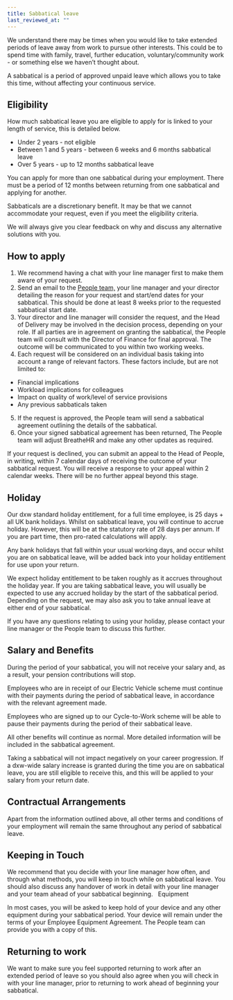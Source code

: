 ```yaml
---
title: Sabbatical leave
last_reviewed_at: ""
---
```

We understand there may be times when you would like to take extended periods of leave away from work to pursue other interests. This could be to spend time with family, travel, further education, voluntary/community work - or something else we haven’t thought about. 

A sabbatical is a period of approved unpaid leave which allows you to take this time, without affecting your continuous service. 

## **Eligibility**

How much sabbatical leave you are eligible to apply for is linked to your length of service, this is detailed below.

* Under 2 years - not eligible
* Between 1 and 5 years - between 6 weeks and 6 months sabbatical leave
* Over 5 years - up to 12 months sabbatical leave

You can apply for more than one sabbatical during your employment. There must be a period of 12 months between returning from one sabbatical and applying for another.

Sabbaticals are a discretionary benefit. It may be that we cannot accommodate your request, even if you meet the eligibility criteria.

We will always give you clear feedback on why and discuss any alternative solutions with you. 



## **How to apply**

1. We recommend having a chat with your line manager first to make them aware of your request.
2. Send an email to the [People team,](mailto:peopleteam@dxw.com) your line manager and your director detailing the reason for your request and start/end dates for your sabbatical. This should be done at least 8 weeks prior to the requested sabbatical start date. 
3. Your director and line manager will consider the request, and the Head of Delivery may be involved in the decision process, depending on your role. If all parties are in agreement on granting the sabbatical, the People team will consult with the Director of Finance for final approval. The outcome will be communicated to you within two working weeks.
4. Each request will be considered on an individual basis taking into account a range of relevant factors. These factors include, but are not limited to: 

* Financial implications 
* Workload implications for colleagues
* Impact on quality of work/level of service provisions 
* Any previous sabbaticals taken

5. If the request is approved, the People team will send a sabbatical agreement outlining the details of the sabbatical.
6. Once your signed sabbatical agreement has been returned, The People team will adjust BreatheHR and make any other updates as required. 

If your request is declined, you can submit an appeal to the Head of People, in writing, within 7 calendar days of receiving the outcome of your sabbatical request. You will receive a response to your appeal within 2 calendar weeks. There will be no further appeal beyond this stage.



## **Holiday**

Our dxw standard holiday entitlement, for a full time employee, is 25 days + all UK bank holidays. Whilst on sabbatical leave, you will continue to accrue holiday. However, this will be at the statutory rate of 28 days per annum. If you are part time, then pro-rated calculations will apply. 

Any bank holidays that fall within your usual working days, and occur whilst you are on sabbatical leave, will be added back into your holiday entitlement for use upon your return.

We expect holiday entitlement to be taken roughly as it accrues throughout the holiday year. If you are taking sabbatical leave, you will usually be expected to use any accrued holiday by the start of the sabbatical period. Depending on the request, we may also ask you to take annual leave at either end of your sabbatical.

If you have any questions relating to using your holiday, please contact your line manager or the People team to discuss this further. 



## **Salary and Benefits**

During the period of your sabbatical, you will not receive your salary and, as a result, your pension contributions will stop.

Employees who are in receipt of our Electric Vehicle scheme must continue with their payments during the period of sabbatical leave, in accordance with the relevant agreement made. 

Employees who are signed up to our Cycle-to-Work scheme will be able to pause their payments during the period of their sabbatical leave.

All other benefits will continue as normal. More detailed information will be included in the sabbatical agreement.

Taking a sabbatical will not impact negatively on your career progression. If a dxw-wide salary increase is granted during the time you are on sabbatical leave, you are still eligible to receive this, and this will be applied to your salary from your return date.



## Contractual Arrangements

Apart from the information outlined above, all other terms and conditions of your employment will remain the same throughout any period of sabbatical leave. 



## Keeping in Touch

We recommend that you decide with your line manager how often, and through what methods, you will keep in touch while on sabbatical leave. You should also discuss any handover of work in detail with your line manager and your team ahead of your sabbatical beginning.   Equipment 

In most cases, you will be asked to keep hold of your device and any other equipment during your sabbatical period. Your device will remain under the terms of your Employee Equipment Agreement. The People team can provide you with a copy of this.



## Returning to work [](https://playbook.dxw.com/working-here/pay-pension-and-benefits/#parental-leave)

We want to make sure you feel supported returning to work after an extended period of leave so you should also agree when you will check in with your line manager, prior to returning to work ahead of beginning your sabbatical.